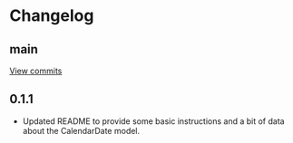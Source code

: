 Changelog
=========

## main

[View commits](https://github.com/OmenApps/django-calendardate/compare/0.1.1...HEAD)

## 0.1.1

* Updated README to provide some basic instructions and a bit of data about the CalendarDate model.
